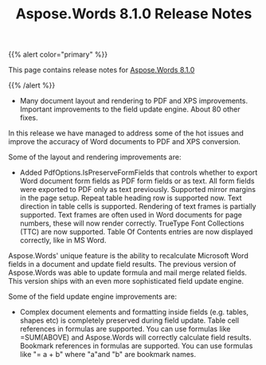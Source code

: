 ﻿---
title: Aspose.Words 8.1.0 Release Notes
description: "Aspose.Words 8.1.0 Release Notes – learn about the latest updates and fixes."
type: docs
weight: 90
url: /net/aspose-words-8-1-0-release-notes/
---

{{% alert color="primary" %}} 

This page contains release notes for [Aspose.Words 8.1.0](https://downloads.aspose.com/words/net/new-releases/aspose.words-8.1.0/)

{{% /alert %}} 

- Many document layout and rendering to PDF and XPS improvements.
  Important improvements to the field update engine. 
  About 80 other fixes. 

In this release we have managed to address some of the hot issues and improve the accuracy of Word documents to PDF and XPS conversion. 

Some of the layout and rendering improvements are:

- Added PdfOptions.IsPreserveFormFields that controls whether to export Word document form fields as PDF form fields or as text. All form fields were exported to PDF only as text previously.
  Supported mirror margins in the page setup. 
  Repeat table heading row is supported now. 
  Text direction in table cells is supported. 
  Rendering of text frames is partially supported. Text frames are often used in Word documents for page numbers, these will now render correctly. 
  TrueType Font Collections (TTC) are now supported. 
  Table Of Contents entries are now displayed correctly, like in MS Word. 

Aspose.Words' unique feature is the ability to recalculate Microsoft Word fields in a document and update field results. The previous version of Aspose.Words was able to update formula and mail merge related fields. This version ships with an even more sophisticated field update engine. 

Some of the field update engine improvements are:

- Complex document elements and formatting inside fields (e.g. tables, shapes etc) is completely preserved during field update.
  Table cell references in formulas are supported. You can use formulas like =SUM(ABOVE) and Aspose.Words will correctly calculate field results. 
  Bookmark references in formulas are supported. You can use formulas like "= a + b" where "a"and "b" are bookmark names. 
